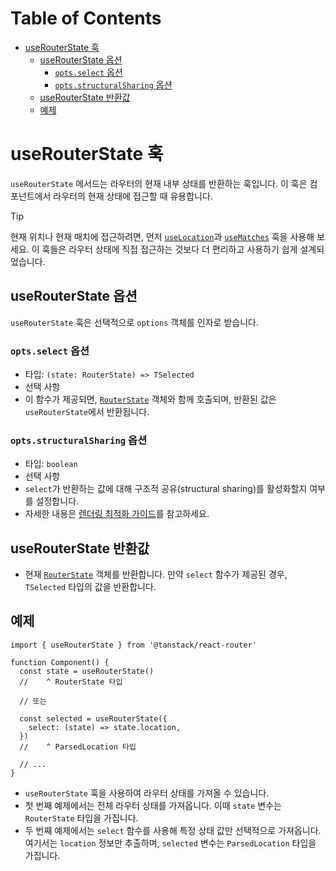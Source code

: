 # Table of Contents

- [useRouterState 훅](#userouterstate-훅)
  - [useRouterState 옵션](#userouterstate-옵션)
    - [`opts.select` 옵션](#optsselect-옵션)
    - [`opts.structuralSharing` 옵션](#optsstructuralsharing-옵션)
  - [useRouterState 반환값](#userouterstate-반환값)
  - [예제](#예제)

# useRouterState 훅

`useRouterState` 메서드는 라우터의 현재 내부 상태를 반환하는 훅입니다. 이 훅은 컴포넌트에서 라우터의 현재 상태에 접근할 때 유용합니다.

> [!TIP]
> 현재 위치나 현재 매치에 접근하려면, 먼저 [`useLocation`](./useLocationHook.md)과 [`useMatches`](./useMatchesHook.md) 훅을 사용해 보세요. 이 훅들은 라우터 상태에 직접 접근하는 것보다 더 편리하고 사용하기 쉽게 설계되었습니다.


## useRouterState 옵션

`useRouterState` 훅은 선택적으로 `options` 객체를 인자로 받습니다.


### `opts.select` 옵션

- 타입: `(state: RouterState) => TSelected`
- 선택 사항
- 이 함수가 제공되면, [`RouterState`](./RouterStateType.md) 객체와 함께 호출되며, 반환된 값은 `useRouterState`에서 반환됩니다.


### `opts.structuralSharing` 옵션

- 타입: `boolean`
- 선택 사항
- `select`가 반환하는 값에 대해 구조적 공유(structural sharing)를 활성화할지 여부를 설정합니다.
- 자세한 내용은 [렌더링 최적화 가이드](../../guide/render-optimizations.md)를 참고하세요.


## useRouterState 반환값

- 현재 [`RouterState`](./RouterStateType.md) 객체를 반환합니다. 만약 `select` 함수가 제공된 경우, `TSelected` 타입의 값을 반환합니다.


## 예제

```tsx
import { useRouterState } from '@tanstack/react-router'

function Component() {
  const state = useRouterState()
  //    ^ RouterState 타입

  // 또는

  const selected = useRouterState({
    select: (state) => state.location,
  })
  //    ^ ParsedLocation 타입

  // ...
}
```

- `useRouterState` 훅을 사용하여 라우터 상태를 가져올 수 있습니다.
- 첫 번째 예제에서는 전체 라우터 상태를 가져옵니다. 이때 `state` 변수는 `RouterState` 타입을 가집니다.
- 두 번째 예제에서는 `select` 함수를 사용해 특정 상태 값만 선택적으로 가져옵니다. 여기서는 `location` 정보만 추출하며, `selected` 변수는 `ParsedLocation` 타입을 가집니다.


